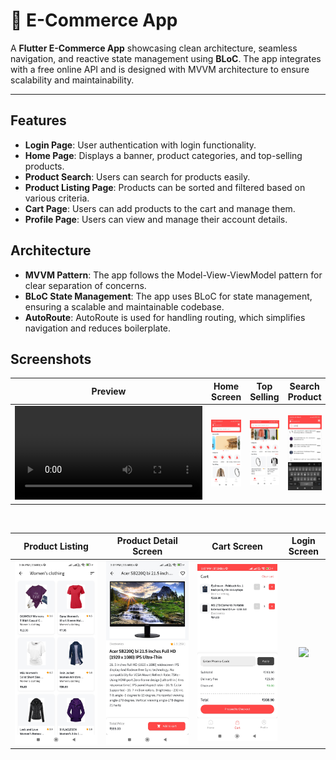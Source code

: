 # 🛒 E-Commerce App

A **Flutter E-Commerce App** showcasing clean architecture, seamless navigation, and reactive state management using **BLoC**. The app integrates with a free online API and is designed with MVVM architecture to ensure scalability and maintainability.

---

## Features

- **Login Page**: User authentication with login functionality.
- **Home Page**: Displays a banner, product categories, and top-selling products.
- **Product Search**: Users can search for products easily.
- **Product Listing Page**: Products can be sorted and filtered based on various criteria.
- **Cart Page**: Users can add products to the cart and manage them.
- **Profile Page**: Users can view and manage their account details.

## Architecture

- **MVVM Pattern**: The app follows the Model-View-ViewModel pattern for clear separation of concerns.
- **BLoC State Management**: The app uses BLoC for state management, ensuring a scalable and maintainable codebase.
- **AutoRoute**: AutoRoute is used for handling routing, which simplifies navigation and reduces boilerplate.

## Screenshots

Preview                    |   Home Screen             |  Top Selling    |  Search Product
:-------------------------:|:-------------------------:|:-------------------------:|:-------------------------:
![](https://github.com/CKokila/ecommerce/blob/master/screenshots/preview.mp4?raw=true)|![](https://github.com/CKokila/ecommerce/blob/master/screenshots/home.jpg?raw=true)|![](https://github.com/CKokila/ecommerce/blob/master/screenshots/top_products.jpg?raw=true)|![](https://github.com/CKokila/ecommerce/blob/master/screenshots/product_search.jpg?raw=true)
<br/>

Product Listing                    |   Product Detail Screen             |  Cart Screen    |  Login Screen
:-------------------------:|:-------------------------:|:-------------------------:|:-------------------------:
![](https://github.com/CKokila/ecommerce/blob/master/screenshots/product_listing.jpg?raw=true)|![](https://github.com/CKokila/ecommerce/blob/master/screenshots/product_detail.jpg?raw=true)|![](https://github.com/CKokila/ecommerce/blob/master/screenshots/cart.jpg?raw=true)|![](https://github.com/CKokila/ecommerce/blob/master/screenshots/profile.jpg?raw=true)


